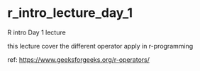 # r_intro_lecture_day_1
R intro Day 1 lecture

this lecture cover the different operator apply in r-programming 

ref: https://www.geeksforgeeks.org/r-operators/
